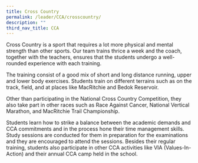 ```yaml
---
title: Cross Country
permalink: /leader/CCA/crosscountry/
description: ""
third_nav_title: CCA
---
```

Cross Country is a sport that requires a lot more physical and mental strength than other sports. Our team trains thrice a week and the coach, together with the teachers, ensures that the students undergo a well-rounded experience with each training.

The training consist of a good mix of short and long distance running, upper and lower body exercises. Students train on different terrains such as on the track, field, and at places like MacRitchie and Bedok Reservoir.

Other than participating in the National Cross Country Competition, they also take part in other races such as Race Against Cancer, National Vertical Marathon, and MacRitchie Trail Championship.

Students learn how to strike a balance between the academic demands and CCA commitments and in the process hone their time management skills. Study sessions are conducted for them in preparation for the examinations and they are encouraged to attend the sessions. Besides their regular training, students also participate in other CCA activities like VIA (Values-In-Action) and their annual CCA camp held in the school.